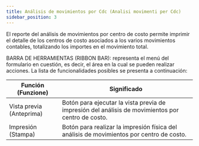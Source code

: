 ```yaml
---
title: Análisis de movimientos por Cdc (Analisi movimenti per Cdc)
sidebar_position: 3
---
```


El reporte del análisis de movimientos por centro de costo permite imprimir el detalle de los centros de costo asociados a los varios movimientos contables, totalizando los importes en el movimiento total.

BARRA DE HERRAMIENTAS (RIBBON BAR): representa el menú del formulario en cuestión, es decir, el área en la cual se pueden realizar acciones. La lista de funcionalidades posibles se presenta a continuación: 



| Función (Funzione) | Significado |
| --- | --- |
| Vista previa (Anteprima) | Botón para ejecutar la vista previa de impresión del análisis de movimientos por centro de costo. |
| Impresión (Stampa) | Botón para realizar la impresión física del análisis de movimientos por centro de costo. |